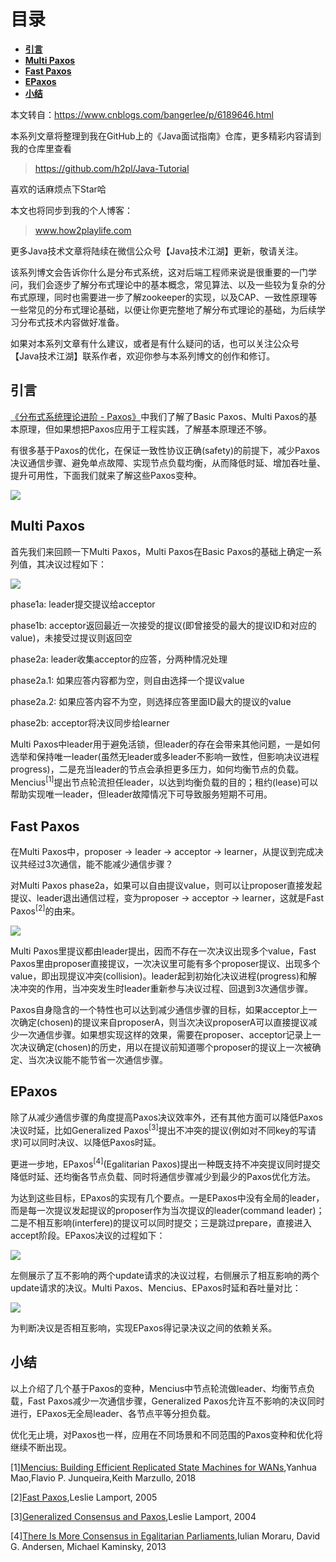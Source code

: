 # 目录
  * [**引言**](#引言)
  * [**Multi Paxos**](#multi-paxos)
  * [**Fast Paxos**](#fast-paxos)
  * [**EPaxos**](#epaxos)
  * [**小结**](#小结)


本文转自：https://www.cnblogs.com/bangerlee/p/6189646.html

本系列文章将整理到我在GitHub上的《Java面试指南》仓库，更多精彩内容请到我的仓库里查看
> https://github.com/h2pl/Java-Tutorial

喜欢的话麻烦点下Star哈

本文也将同步到我的个人博客：
> www.how2playlife.com

更多Java技术文章将陆续在微信公众号【Java技术江湖】更新，敬请关注。

该系列博文会告诉你什么是分布式系统，这对后端工程师来说是很重要的一门学问，我们会逐步了解分布式理论中的基本概念，常见算法、以及一些较为复杂的分布式原理，同时也需要进一步了解zookeeper的实现，以及CAP、一致性原理等一些常见的分布式理论基础，以便让你更完整地了解分布式理论的基础，为后续学习分布式技术内容做好准备。

如果对本系列文章有什么建议，或者是有什么疑问的话，也可以关注公众号【Java技术江湖】联系作者，欢迎你参与本系列博文的创作和修订。

<!-- more -->  

## **引言**

[《分布式系统理论进阶 - Paxos》](http://www.cnblogs.com/bangerlee/p/5655754.html)中我们了解了Basic Paxos、Multi Paxos的基本原理，但如果想把Paxos应用于工程实践，了解基本原理还不够。

有很多基于Paxos的优化，在保证一致性协议正确(safety)的前提下，减少Paxos决议通信步骤、避免单点故障、实现节点负载均衡，从而降低时延、增加吞吐量、提升可用性，下面我们就来了解这些Paxos变种。

![](https://java-tutorial.oss-cn-shanghai.aliyuncs.com/116770-20161217185911917-43631009.jpg)

## **Multi Paxos**

首先我们来回顾一下Multi Paxos，Multi Paxos在Basic Paxos的基础上确定一系列值，其决议过程如下：

![](https://java-tutorial.oss-cn-shanghai.aliyuncs.com/116770-20161218102045714-754820695.png)

phase1a: leader提交提议给acceptor

phase1b: acceptor返回最近一次接受的提议(即曾接受的最大的提议ID和对应的value)，未接受过提议则返回空

phase2a: leader收集acceptor的应答，分两种情况处理

phase2a.1: 如果应答内容都为空，则自由选择一个提议value

phase2a.2: 如果应答内容不为空，则选择应答里面ID最大的提议的value

phase2b: acceptor将决议同步给learner

Multi Paxos中leader用于避免活锁，但leader的存在会带来其他问题，一是如何选举和保持唯一leader(虽然无leader或多leader不影响一致性，但影响决议进程progress)，二是充当leader的节点会承担更多压力，如何均衡节点的负载。Mencius<sup>[1]</sup>提出节点轮流担任leader，以达到均衡负载的目的；租约(lease)可以帮助实现唯一leader，但leader故障情况下可导致服务短期不可用。

## **Fast Paxos**

在Multi Paxos中，proposer -> leader -> acceptor -> learner，从提议到完成决议共经过3次通信，能不能减少通信步骤？

对Multi Paxos phase2a，如果可以自由提议value，则可以让proposer直接发起提议、leader退出通信过程，变为proposer -> acceptor -> learner，这就是Fast Paxos<sup>[2]</sup>的由来。

![](https://java-tutorial.oss-cn-shanghai.aliyuncs.com/116770-20161218102011683-1409659558.png)

Multi Paxos里提议都由leader提出，因而不存在一次决议出现多个value，Fast Paxos里由proposer直接提议，一次决议里可能有多个proposer提议、出现多个value，即出现提议冲突(collision)。leader起到初始化决议进程(progress)和解决冲突的作用，当冲突发生时leader重新参与决议过程、回退到3次通信步骤。

Paxos自身隐含的一个特性也可以达到减少通信步骤的目标，如果acceptor上一次确定(chosen)的提议来自proposerA，则当次决议proposerA可以直接提议减少一次通信步骤。如果想实现这样的效果，需要在proposer、acceptor记录上一次决议确定(chosen)的历史，用以在提议前知道哪个proposer的提议上一次被确定、当次决议能不能节省一次通信步骤。

## **EPaxos**

除了从减少通信步骤的角度提高Paxos决议效率外，还有其他方面可以降低Paxos决议时延，比如Generalized Paxos<sup>[3]</sup>提出不冲突的提议(例如对不同key的写请求)可以同时决议、以降低Paxos时延。

更进一步地，EPaxos<sup>[4]</sup>(Egalitarian Paxos)提出一种既支持不冲突提议同时提交降低时延、还均衡各节点负载、同时将通信步骤减少到最少的Paxos优化方法。

为达到这些目标，EPaxos的实现有几个要点。一是EPaxos中没有全局的leader，而是每一次提议发起提议的proposer作为当次提议的leader(command leader)；二是不相互影响(interfere)的提议可以同时提交；三是跳过prepare，直接进入accept阶段。EPaxos决议的过程如下：

![](https://java-tutorial.oss-cn-shanghai.aliyuncs.com/116770-20161218173608104-1507680298.png)

左侧展示了互不影响的两个update请求的决议过程，右侧展示了相互影响的两个update请求的决议。Multi Paxos、Mencius、EPaxos时延和吞吐量对比：

![](https://java-tutorial.oss-cn-shanghai.aliyuncs.com/116770-20161218180622104-945213222.png)

为判断决议是否相互影响，实现EPaxos得记录决议之间的依赖关系。

## **小结**

以上介绍了几个基于Paxos的变种，Mencius中节点轮流做leader、均衡节点负载，Fast Paxos减少一次通信步骤，Generalized Paxos允许互不影响的决议同时进行，EPaxos无全局leader、各节点平等分担负载。

优化无止境，对Paxos也一样，应用在不同场景和不同范围的Paxos变种和优化将继续不断出现。

[1][Mencius: Building Efficient Replicated State Machines for WANs](http://cseweb.ucsd.edu/classes/wi09/cse223a/mencius.pdf),Yanhua Mao,Flavio P. Junqueira,Keith Marzullo, 2018

[2][Fast Paxos](https://www.microsoft.com/en-us/research/wp-content/uploads/2016/02/tr-2005-112.pdf),Leslie Lamport, 2005

[3][Generalized Consensus and Paxos](http://diyhpl.us/~bryan/papers2/distributed/distributed-systems/generalized-consensus-and-paxos.2004.pdf),Leslie Lamport, 2004

[4][There Is More Consensus in Egalitarian Parliaments](http://sigops.org/sosp/sosp13/papers/p358-moraru.pdf),Iulian Moraru, David G. Andersen, Michael Kaminsky, 2013
